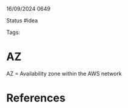 16/09/2024 0649

Status #idea

Tags:

# AZ

AZ = Availability zone within the AWS network





# References
